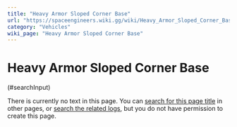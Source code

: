 ```yaml
---
title: "Heavy Armor Sloped Corner Base"
url: "https://spaceengineers.wiki.gg/wiki/Heavy_Armor_Sloped_Corner_Base"
category: "Vehicles"
wiki_page: "Heavy Armor Sloped Corner Base"
---
```


# Heavy Armor Sloped Corner Base

(#searchInput)

There is currently no text in this page. You can [search for this page title](https://spaceengineers.wiki.gg/wiki/Special:Search/Heavy_Armor_Sloped_Corner_Base "Special:Search/Heavy Armor Sloped Corner Base") in other pages, or [search the related logs](https://spaceengineers.wiki.gg/wiki/Special:Log?page=Heavy_Armor_Sloped_Corner_Base), but you do not have permission to create this page.
